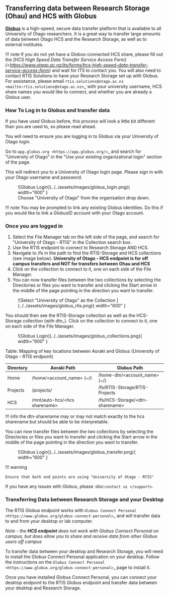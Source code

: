 ## Transferring data between Research Storage (Ohau) and HCS with Globus

**[Globus](https://www.globus.org/)** is a high-speed, secure data transfer platform that is available to all University of Otago researchers. 
It is a great way to transfer large amounts of data between Otago HCS and the Research Storage, as well as to external institutes.

!!! note
    If you do not yet have a Globus-connected HCS share, please fill out the _[HCS High Speed Data Transfer Service Access Form](<https://www.otago.ac.nz/its/forms/hcs-high-speed-data-transfer-service-access-form)_ and wait for ITS to contact you. You will also need to contact RTIS Solutions to have your Research Storage set up with Globus. For assistance, please email `rtis.solutions@otago.ac.nz <mailto:rtis.solutions@otago.ac.nz>`_ with your university username, HCS share names you would like to connect, and whether you are already a Globus user.


### How To Log in to Globus and transfer data


If you have used Globus before, this process will look a little bit different than you are used to, so please read ahead.

You will need to ensure you are logging in to Globus via your University of Otago login.

Go to `app.globus.org <https://app.globus.org/>`_ and search for "University of Otago" in the "Use your existing organizational login" section of the page.

This will redirect you to a University of Otago login page. Please sign in with your Otago username and password.


<figure markdown="span">
  ![Globus Login](../../assets/images/globus_login.png){ width="600" }
  <figcaption>Choose "University of Otago" from the organisation drop down.</figcaption>
</figure>

!!! note
    You may be prompted to link any existing Globus identities. Do this if you would like to link a GlobusID account with your Otago account.


### Once you are logged in

1. Select the File Manager tab on the left side of the page, and search for "University of Otago - RTIS" in the Collection search box.
1. Use the RTIS endpoint to connect to Research Storage AND HCS. 
1. Navigate to /fs in the path to find the RTIS-Storage and HCS collections (see image below). **University of Otago - HCS endpoint is for off campus transfers and NOT for transfers between Ohau and HCS** 
1. Click on the collection to connect to it, one on each side of the File Manager.
1. You can now transfer files between the two collections by selecting the Directories or files you want to transfer and clicking the Start arrow in the middle of the page pointing in the direction you want to transfer.


<figure markdown="span">
  ![Select "University of Otago" as the Collection ](../../assets/images/globus_rtis.png){ width="600" }
  <figcaption></figcaption>
</figure>




You should then see the RTIS-Storage collection as well as the HCS-Storage collection (with dtn_<username>). Click on the collection to connect to it, one on each side of the File Manager.

<figure markdown="span">
  ![Globus Login](../../assets/images/globus_collections.png){ width="600" }
  <figcaption></figcaption>
</figure>


Table: Mapping of key locations between Aoraki and Globus (University of Otago - RTIS endpoint)

| Directory| Aoraki Path | Globus Path |
|---|---|---|
| Home |/home/<account_name\> (~/) | /home-dtn/<account_name\> (~/) |
| Projects | /projects/ | /fs/RTIS-Storage/RTIS-Projects |
| HCS |/mnt/auto-hcs/<hcs sharename\> | /fs/HCS-Storage/<dtn-sharename\> |


!!! info
    the dtn-sharename may or may not match exactly to the hcs sharename but should be able to be interpretable.

You can now transfer files between the two collections by selecting the Directories or files you want to transfer and clicking the Start arrow in the middle of the page pointing in the direction you want to transfer.


<figure markdown="span">
  ![Globus Login](../../assets/images/globus_transfer.png){ width="600" }
  <figcaption></figcaption>
</figure>



!!! warning

    Ensure that both end points are using "University of Otago - RTIS"









If you have any issues with Globus, please :doc:`contact us </support>`.


### Transferring Data between Research Storage and your Desktop


The RTIS Globus endpoint works with `Globus Connect Personal <https://www.globus.org/globus-connect-personal>`_ and will transfer data to and from your desktop or lab computer.

*Note - the **HCS endpoint** does not work with Globus Connect Personal on campus, but does allow you to share and receive data from other Globus users off campus*

To transfer data between your desktop and Research Storage, you will need to install the Globus Connect Personal application on your desktop. Follow the instructions on the `Globus Connect Personal <https://www.globus.org/globus-connect-personal>`_ page to install it.

Once you have installed Globus Connect Personal, you can connect your desktop endpoint to the RTIS Globus endpoint and transfer data between your desktop and Research Storage.